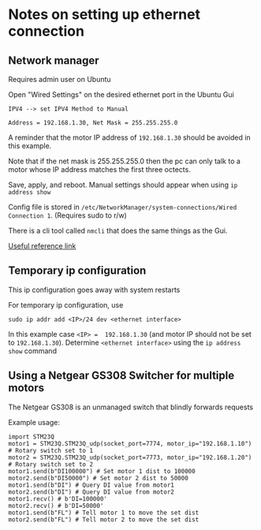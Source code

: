 # Notes on setting up ethernet connection

## Network manager

Requires admin user on Ubuntu

Open "Wired Settings" on the desired ethernet port in the Ubuntu Gui

```
IPV4 --> set IPV4 Method to Manual

Address = 192.168.1.30, Net Mask = 255.255.255.0
```

A reminder that the motor IP address of `192.168.1.30` should be avoided in this example.

Note that if the net mask is 255.255.255.0 then the pc can only talk to
a motor whose IP address matches the first three octects.

Save, apply, and reboot. Manual settings should appear when using `ip address show`

Config file is stored in `/etc/NetworkManager/system-connections/Wired Connection 1`. (Requires sudo to r/w)

There is a cli tool called `nmcli` that does the same things as the Gui.

[Useful reference link](https://devconnected.com/how-to-add-route-on-linux/)

## Temporary ip configuration

This ip configuration goes away with system restarts

For temporary ip configuration, use

```
sudo ip addr add <IP>/24 dev <ethernet interface>
```

In this example case `<IP> =  192.168.1.30` (and motor IP should not be set to `192.168.1.30`). Determine `<ethernet interface>` using the `ip address show` command

## Using a Netgear GS308 Switcher for multiple motors

The Netgear GS308 is an unmanaged switch that blindly forwards requests

Example usage:

```
import STM23Q
motor1 = STM23Q.STM23Q_udp(socket_port=7774, motor_ip="192.168.1.10") # Rotary switch set to 1
motor2 = STM23Q.STM23Q_udp(socket_port=7773, motor_ip="192.168.1.20") # Rotary switch set to 2
motor1.send(b"DI100000") # Set motor 1 dist to 100000
motor2.send(b"DI50000") # Set motor 2 dist to 50000
motor1.send(b"DI") # Query DI value from motor1
motor2.send(b"DI") # Query DI value from motor2
motor1.recv() # b'DI=100000'
motor2.recv() # b'DI=50000'
motor1.send(b"FL") # Tell motor 1 to move the set dist
motor2.send(b"FL") # Tell motor 2 to move the set dist
```

